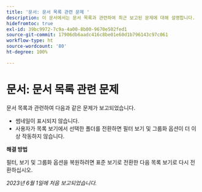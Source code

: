 ```yaml
---
title: '문서: 문서 목록 관련 문제 '
description: 이 문서에서는 문서 목록과 관련하여 최근 보고된 문제에 대해 설명합니다.
hidefromtoc: true
exl-id: 39bc9972-7c9a-4a00-8b00-9670e502fed1
source-git-commit: 17906db6aadc416c8be01e60d1b796143c97c061
workflow-type: ht
source-wordcount: '80'
ht-degree: 100%

---
```


# 문서: 문서 목록 관련 문제

<!--This article is on the WF and WFP TOCs. Valid issue, won't fix.-->

문서 목록과 관련하여 다음과 같은 문제가 보고되었습니다.

* 썸네일이 표시되지 않습니다.
* 사용자가 목록 보기에서 선택한 폴더를 전환하면 필터 보기 및 그룹화 옵션이 더 이상 작동하지 않습니다.

**해결 방법**

필터, 보기 및 그룹화 옵션을 복원하려면 표준 보기로 전환한 다음 목록 보기로 다시 전환하십시오.

_2023년 6월 1일에 처음 보고되었습니다._
